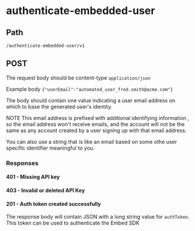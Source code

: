 # authenticate-embedded-user

## Path

`/authenticate-embedded-user/v1`

## **POST**

The request body should be content-type `application/json`

Example body `{"userEmail":"automated_user_fred.smith@acme.com"}`

The body should contain one value indicating a user email address on which to base the generated user's identity.

NOTE This email address is prefixed with additional identifying information , so the email address won't receive emails, and the account will not be the same as any account created by a user signing up with that email address.

You can also use a string that is like an email based on some othe user specific identifier meaningful to you.

### Responses

#### 401 - Missing API key

#### 403 - Invalid or deleted API Key

#### 201 - Auth token created successfully

The response body will contain JSON with a long string value for `authToken`. This token can be used to authenticate the Embed SDK&#x20;



